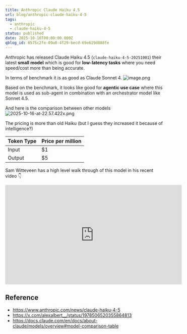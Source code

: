 ```yaml
---
title: Anthropic Claude Haiku 4.5
url: blog/anthropic-claude-haiku-4-5
tags:
  - anthropic
  - claude-haiku-4-5
status: published
date: 2025-10-16T00:00:00.000Z
qblog_id: 6575c2fe-09a0-4f29-becd-69e619d888fe
---
```


Anthropic has released Claude Haiku 4.5 (`claude-haiku-4-5-20251001`) their latest **small model** which is good for **low-latency tasks** where you need speed/cost more than being accurate.

In terms of benchmark it is as good as Claude Sonnet 4.
![image.png](https://images.nesin.io/f_auto,q_auto/qblog/AIEngineerGuide/2025-10/uvdcqiiza7js6lniyv9b)

Based on the benchmark, it looks like good for **agentic use case** where this model is used as sub-agent in combination with an orchestrator model like Sonnet 4.5.

And here is the comparison between other models
![2025-10-16-at-22.57.422x.png](https://images.nesin.io/f_auto,q_auto/qblog/AIEngineerGuide/2025-10/wnlcyze1jk9fzusjws6g)

The pricing is more than old Haiku (but I guess they increased it because of intelligence?)

| Token Type | Price per million |
|------------|-------------------|
| Input      | $1                |
| Output     | $5                |

Sam Witteveen has a high level walk through of this model in his recent video 👇
<iframe width="560" height="315" src="https://www.youtube-nocookie.com/embed/lrf8eE-ADiw?si=Mehr2Hjl1KgJSyxj" title="YouTube video player" frameborder="0" allow="accelerometer; autoplay; clipboard-write; encrypted-media; gyroscope; picture-in-picture; web-share" referrerpolicy="strict-origin-when-cross-origin" allowfullscreen></iframe>

## Reference
- https://www.anthropic.com/news/claude-haiku-4-5
- https://x.com/alexalbert__/status/1978506520355864813
- https://docs.claude.com/en/docs/about-claude/models/overview#model-comparison-table